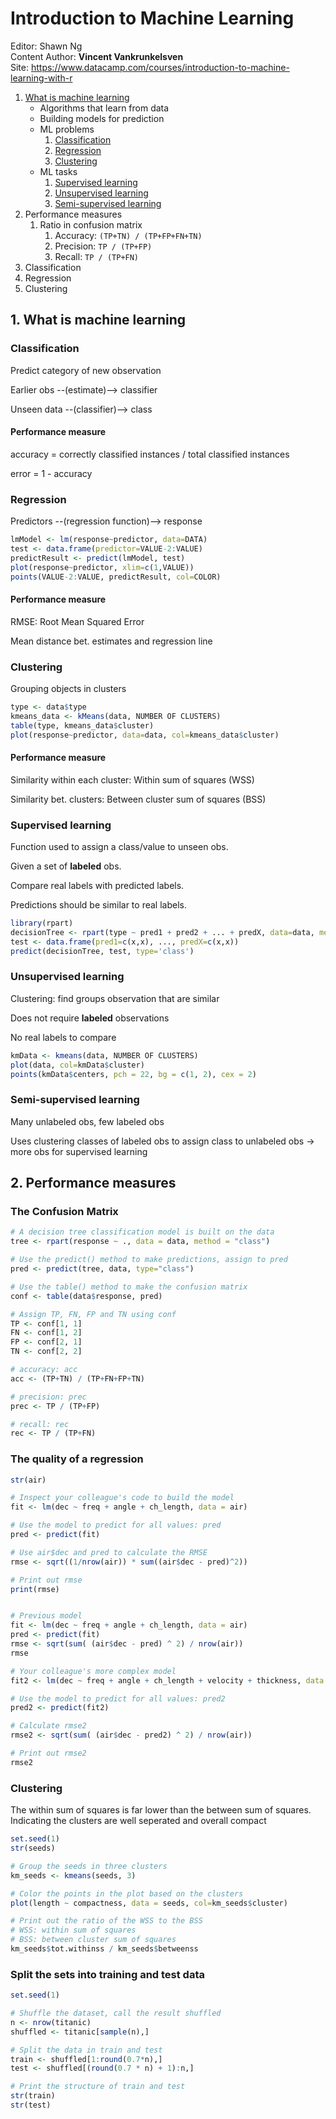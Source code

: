 # Introduction to Machine Learning

Editor: Shawn Ng<br>
Content Author: **Vincent Vankrunkelsven**<br>
Site: https://www.datacamp.com/courses/introduction-to-machine-learning-with-r<br>

1. [What is machine learning](#1-what-is-machine-learning)
	* Algorithms that learn from data
	* Building models for prediction
	* ML problems
		1. [Classification](#classification)
		2. [Regression](#regression)
		3. [Clustering](#clustering)
	* ML tasks
		1. [Supervised learning](#supervised-learning)
		2. [Unsupervised learning](#unsupervised-learning)
		3. [Semi-supervised learning](#semi-supervised-learning)
2. Performance measures
	1. Ratio in confusion matrix
		1. Accuracy: `(TP+TN) / (TP+FP+FN+TN)`
		2. Precision: `TP / (TP+FP)`
		3. Recall: `TP / (TP+FN)`
3. Classification
4. Regression
5. Clustering





## 1. What is machine learning
### Classification
Predict category of new observation

Earlier obs --(estimate)--> classifier

Unseen data --(classifier)--> class

#### Performance measure
accuracy = correctly classified instances / total classified instances

error = 1 - accuracy


### Regression
Predictors --(regression function)--> response

```r
lmModel <- lm(response~predictor, data=DATA)
test <- data.frame(predictor=VALUE-2:VALUE)
predictResult <- predict(lmModel, test)
plot(response~predictor, xlim=c(1,VALUE))
points(VALUE-2:VALUE, predictResult, col=COLOR)
```

#### Performance measure
RMSE: Root Mean Squared Error

Mean distance bet. estimates and regression line


### Clustering
Grouping objects in clusters

```r
type <- data$type
kmeans_data <- kMeans(data, NUMBER OF CLUSTERS)
table(type, kmeans_data$cluster)
plot(response~predictor, data=data, col=kmeans_data$cluster)
```

#### Performance measure
Similarity within each cluster: Within sum of squares (WSS)

Similarity bet. clusters: Between cluster sum of squares (BSS)


### Supervised learning
Function used to assign a class/value to unseen obs.

Given a set of **labeled** obs.

Compare real labels with predicted labels.

Predictions should be similar to real labels.

```r
library(rpart)
decisionTree <- rpart(type ~ pred1 + pred2 + ... + predX, data=data, method='class')
test <- data.frame(pred1=c(x,x), ..., predX=c(x,x))
predict(decisionTree, test, type='class')
```


### Unsupervised learning
Clustering: find groups observation that are similar

Does not require **labeled** observations

No real labels to compare

```r
kmData <- kmeans(data, NUMBER OF CLUSTERS)
plot(data, col=kmData$cluster)
points(kmData$centers, pch = 22, bg = c(1, 2), cex = 2)
```


### Semi-supervised learning
Many unlabeled obs, few labeled obs

Uses clustering classes of labeled obs to assign class to unlabeled obs -> more obs for supervised learning





## 2. Performance measures
### The Confusion Matrix
```r
# A decision tree classification model is built on the data
tree <- rpart(response ~ ., data = data, method = "class")

# Use the predict() method to make predictions, assign to pred
pred <- predict(tree, data, type="class")

# Use the table() method to make the confusion matrix
conf <- table(data$response, pred)

# Assign TP, FN, FP and TN using conf
TP <- conf[1, 1]
FN <- conf[1, 2]
FP <- conf[2, 1]
TN <- conf[2, 2]

# accuracy: acc
acc <- (TP+TN) / (TP+FN+FP+TN)

# precision: prec
prec <- TP / (TP+FP)

# recall: rec
rec <- TP / (TP+FN)
```

### The quality of a regression
```r
str(air)

# Inspect your colleague's code to build the model
fit <- lm(dec ~ freq + angle + ch_length, data = air)

# Use the model to predict for all values: pred
pred <- predict(fit)

# Use air$dec and pred to calculate the RMSE 
rmse <- sqrt((1/nrow(air)) * sum((air$dec - pred)^2))

# Print out rmse
print(rmse)


# Previous model
fit <- lm(dec ~ freq + angle + ch_length, data = air)
pred <- predict(fit)
rmse <- sqrt(sum( (air$dec - pred) ^ 2) / nrow(air))
rmse

# Your colleague's more complex model
fit2 <- lm(dec ~ freq + angle + ch_length + velocity + thickness, data = air)

# Use the model to predict for all values: pred2
pred2 <- predict(fit2)

# Calculate rmse2
rmse2 <- sqrt(sum( (air$dec - pred2) ^ 2) / nrow(air))

# Print out rmse2
rmse2
```

### Clustering
The within sum of squares is far lower than the between sum of squares. Indicating the clusters are well seperated and overall compact
```r
set.seed(1)
str(seeds)

# Group the seeds in three clusters
km_seeds <- kmeans(seeds, 3)

# Color the points in the plot based on the clusters
plot(length ~ compactness, data = seeds, col=km_seeds$cluster)

# Print out the ratio of the WSS to the BSS
# WSS: within sum of squares
# BSS: between cluster sum of squares
km_seeds$tot.withinss / km_seeds$betweenss
```

### Split the sets into training and test data
```r
set.seed(1)

# Shuffle the dataset, call the result shuffled
n <- nrow(titanic)
shuffled <- titanic[sample(n),]

# Split the data in train and test
train <- shuffled[1:round(0.7*n),]
test <- shuffled[(round(0.7 * n) + 1):n,]

# Print the structure of train and test
str(train)
str(test)
```
